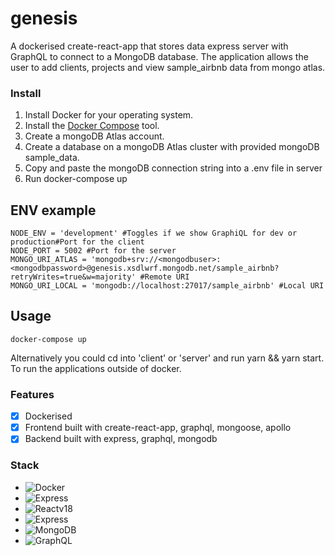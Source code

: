 # genesis

A dockerised create-react-app that stores data express server with GraphQL to connect to a MongoDB database. The application allows the user to add clients, projects and view sample_airbnb data from mongo atlas.

### Install

1. Install Docker for your operating system.
2. Install the [Docker Compose](https://docs.docker.com/compose/install/) tool.
3. Create a mongoDB Atlas account.
4. Create a database on a mongoDB Atlas cluster with provided mongoDB sample_data.
6. Copy and paste the mongoDB connection string into a .env file in server 
6. Run docker-compose up

## ENV example

```
NODE_ENV = 'development' #Toggles if we show GraphiQL for dev or production#Port for the client
NODE_PORT = 5002 #Port for the server
MONGO_URI_ATLAS = 'mongodb+srv://<mongodbuser>:<mongodbpassword>@genesis.xsdlwrf.mongodb.net/sample_airbnb?retryWrites=true&w=majority' #Remote URI
MONGO_URI_LOCAL = 'mongodb://localhost:27017/sample_airbnb' #Local URI
```

## Usage

```
docker-compose up
```

Alternatively you could cd into 'client' or 'server' and run yarn && yarn start. To run the applications outside of docker.

### Features

- [x] Dockerised
- [x] Frontend built with create-react-app, graphql, mongoose, apollo
- [x] Backend built with express, graphql, mongodb

### Stack

- ![Docker](https://img.shields.io/badge/-Docker-%23232F3E?logo=Docker)
- ![Express](https://img.shields.io/badge/-Express-%23232F3E?logo=Express)
- ![Reactv18](https://img.shields.io/badge/-React%20v18-%23232F3E?logo=React)
- ![Express](https://img.shields.io/badge/-Express-%23232F3E?logo=Express)
- ![MongoDB](https://img.shields.io/badge/-MongoDB-%23232F3E?logo=MongoDB)
- ![GraphQL](https://img.shields.io/badge/-GraphQL-%23232F3E?logo=GraphQL)
```
